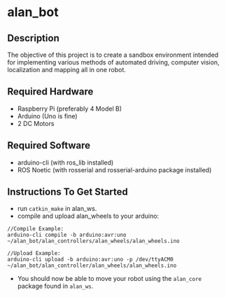 # alan_bot

## Description
The objective of this project is to create a sandbox environment intended for implementing various methods of automated driving, computer vision, localization and mapping all in one robot.

## Required Hardware
- Raspberry Pi (preferably 4 Model B)
- Arduino (Uno is fine)
- 2 DC Motors

## Required Software
- arduino-cli (with ros_lib installed)
- ROS Noetic (with rosserial and rosserial-arduino package installed)
## Instructions To Get Started
- run ```catkin_make``` in alan_ws.
- compile and upload alan_wheels to your arduino:
```
//Compile Example:
arduino-cli compile -b arduino:avr:uno ~/alan_bot/alan_controllers/alan_wheels/alan_wheels.ino

//Upload Example: 
arduino-cli upload -b arduino:avr:uno -p /dev/ttyACM0 ~/alan_bot/alan_controller/alan_wheels/alan_wheels.ino
```

- You should now be able to move your robot using the ```alan_core``` package found in ```alan_ws```.
